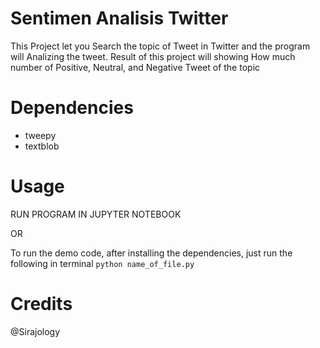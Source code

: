 # Sentimen Analisis Twitter
This Project let you Search the topic of Tweet in Twitter and the program will Analizing the tweet. Result of this project will showing How much number of Positive, Neutral, and Negative Tweet of the topic

Dependencies
============
* tweepy
* textblob

Usage
============
RUN PROGRAM IN JUPYTER NOTEBOOK

OR

To run the demo code, after installing the dependencies, just run the following in terminal
``python name_of_file.py``

Credits
============
@Sirajology
